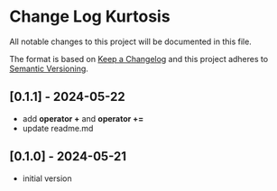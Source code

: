 # Change Log Kurtosis

All notable changes to this project will be documented in this file.

The format is based on [Keep a Changelog](http://keepachangelog.com/)
and this project adheres to [Semantic Versioning](http://semver.org/).


## [0.1.1] - 2024-05-22
- add **operator +** and **operator +=**
- update readme.md


## [0.1.0] - 2024-05-21
- initial version

